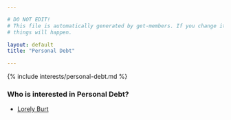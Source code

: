 ```yaml
---

# DO NOT EDIT!
# This file is automatically generated by get-members. If you change it, bad
# things will happen.

layout: default
title: "Personal Debt"

---
```


{% include interests/personal-debt.md %}

### Who is interested in Personal Debt?


* [Lorely Burt](/members/lorely-burt.html)

